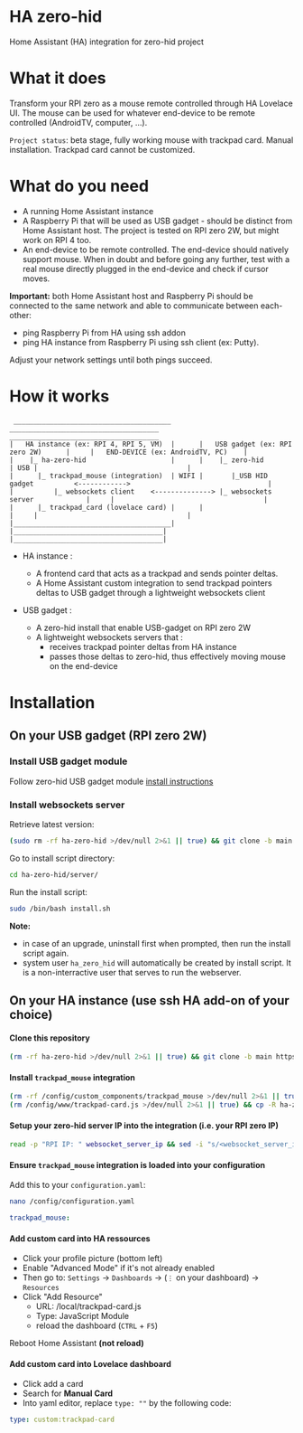 # HA zero-hid
Home Assistant (HA) integration for zero-hid project

# What it does
Transform your RPI zero as a mouse remote controlled through HA Lovelace UI. 
The mouse can be used for whatever end-device to be remote controlled (AndroidTV, computer, ...).

`Project status`: beta stage, fully working mouse with trackpad card. Manual installation. Trackpad card cannot be customized.

# What do you need
- A running Home Assistant instance
- A Raspberry Pi that will be used as USB gadget - should be distinct from Home Assistant host. The project is tested on RPI zero 2W, but might work on RPI 4 too.
- An end-device to be remote controlled. The end-device should natively support mouse. 
When in doubt and before going any further, test with a real mouse directly plugged in the end-device and check if cursor moves.

**Important:** both Home Assistant host and Raspberry Pi should be connected to the same network and able to communicate between each-other:
- ping Raspberry Pi from HA using ssh addon
- ping HA instance from Raspberry Pi using ssh client (ex: Putty). 

Adjust your network settings until both pings succeed.

# How it works
```
 _______________________________________        _____________________________________       _____________________________________ 
|   HA instance (ex: RPI 4, RPI 5, VM)  |      |   USB gadget (ex: RPI zero 2W)      |     |   END-DEVICE (ex: AndroidTV, PC)    |
|    |_ ha-zero-hid                     |      |    |_ zero-hid                      | USB |                                     |
|      |_ trackpad_mouse (integration)  | WIFI |       |_USB HID gadget          <------------>                                  |
|          |_ websockets client    <--------------> |_ websockets server             |     |                                     |
|      |_ trackpad_card (lovelace card) |      |                                     |     |                                     |
|_______________________________________|      |_____________________________________|     |_____________________________________|
```

- HA instance :
  - A frontend card that acts as a trackpad and sends pointer deltas.
  - A Home Assistant custom integration to send trackpad pointers deltas to USB gadget through a lightweight websockets client

- USB gadget :
  - A zero-hid install that enable USB-gadget on RPI zero 2W
  - A lightweight websockets servers that :
    - receives trackpad pointer deltas from HA instance
    - passes those deltas to zero-hid, thus effectively moving mouse on the end-device

# Installation

## On your USB gadget (RPI zero 2W)

### Install USB gadget module

Follow zero-hid USB gadget module [install instructions](https://github.com/thewh1teagle/zero-hid/tree/main/usb_gadget#usb-gadget-module-configuration-for-zero-hid)

### Install websockets server

Retrieve latest version:
```bash
(sudo rm -rf ha-zero-hid >/dev/null 2>&1 || true) && git clone -b main https://github.com/cgu-tech/ha-zero-hid.git
```

Go to install script directory:
```bash
cd ha-zero-hid/server/
```

Run the install script:
```bash
sudo /bin/bash install.sh
```
**Note:**
- in case of an upgrade, uninstall first when prompted, then run the install script again.
- system user `ha_zero_hid` will automatically be created by install script. It is a non-interractive user that serves to run the webserver.

## On your HA instance (use ssh HA add-on of your choice)

#### Clone this repository
```bash
(rm -rf ha-zero-hid >/dev/null 2>&1 || true) && git clone -b main https://github.com/cgu-tech/ha-zero-hid.git
```

#### Install `trackpad_mouse` integration
```bash
(rm -rf /config/custom_components/trackpad_mouse >/dev/null 2>&1 || true) && cp -R ha-zero-hid/custom_components /config
(rm /config/www/trackpad-card.js >/dev/null 2>&1 || true) && cp -R ha-zero-hid/www /config
```

#### Setup your zero-hid server IP into the integration (i.e. your RPI zero IP)
```bash
read -p "RPI IP: " websocket_server_ip && sed -i "s/<websocket_server_ip>/${websocket_server_ip}/g" /config/custom_components/trackpad_mouse/__init__.py
```

#### Ensure `trackpad_mouse` integration is loaded into your configuration
Add this to your `configuration.yaml`:
```bash
nano /config/configuration.yaml
```
```yaml
trackpad_mouse:
```

#### Add custom card into HA ressources
- Click your profile picture (bottom left)
- Enable "Advanced Mode" if it's not already enabled
- Then go to: `Settings` → `Dashboards` → (`⋮` on your dashboard) → `Resources`
- Click "Add Resource"
  - URL: /local/trackpad-card.js
  - Type: JavaScript Module
  - reload the dashboard (`CTRL` + `F5`)

Reboot Home Assistant **(not reload)**

#### Add custom card into Lovelace dashboard
- Click add a card
- Search for **Manual Card**
- Into yaml editor, replace `type: ""` by the following code:
```yaml
type: custom:trackpad-card
```

